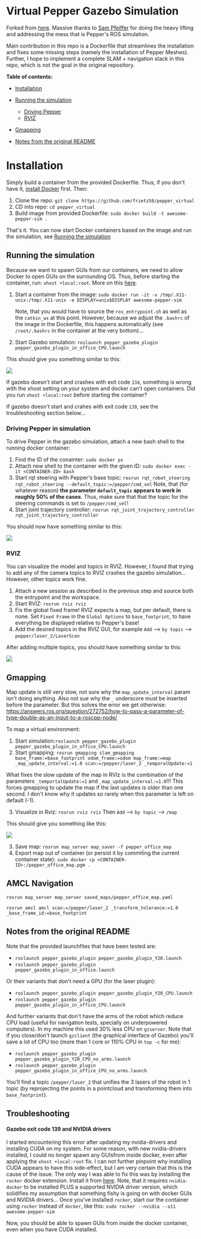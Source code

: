 Virtual Pepper Gazebo Simulation
==============

Forked from [here](https://github.com/awesomebytes/pepper_virtual). Massive thanks to [Sam Pfeiffer](https://github.com/awesomebytes) for doing the heavy lifting and addressing the mess that is Pepper's ROS simulation.

Main contribution in this repo is a Dockerfile that streamlines the installation and fixes some missing steps (namely the installation of Pepper Meshes). Further, I hope to implement a complete SLAM + navigation stack in this repo, which is not the goal in the original repository.



**Table of contents:**

+ [Installation](#installation)

+ [Running the simulation](#running-the-simulation)
  + [Driving Pepper](#driving-pepper-in-simulation)
  + [RVIZ](#rviz)
+ [Gmapping](#gmapping)
  
+ [Notes from the original README](#notes-from-the-original-readme)



# Installation

Simply build a container from the provided Dockerfile. Thus, if you don't have it, [install Docker](https://docs.docker.com/engine/install/ubuntu/) first. Then:

1. Clone the repo: `git clone https://github.com/frietz58/pepper_virtual `
2. CD into repo: `cd pepper_virtual`
3. Build image from provided Dockerfile: `sudo docker build -t awesome-pepper-sim .`

That's it. You can now start Docker containers based on the image and run the simulation, see [Running the simulation](#runnign-the-simulation)



## Running the simulation

Because we want to spawn GUIs from our containers, we need to allow Docker to open GUIs on the surrounding OS. Thus, before starting the container, run: `xhost +local:root`. More on this [here](https://riptutorial.com/docker/example/21831/running-gui-apps-in-a-linux-container).

1. Start a container from the image: `sudo docker run -it -v /tmp/.X11-unix:/tmp/.X11-unix -e DISPLAY=unix$DISPLAY awesome-pepper-sim`

   Note, that you would have to source the `ros_entrypoint.sh` as well as the `catkin_ws` at this point. However, because we adjust the `.bashrc` of the image in the Dockerfile, this happens automatically (see `/root/.bashrc` in the container at the very bottom)... 
3. Start Gazebo simulation: `roslaunch pepper_gazebo_plugin pepper_gazebo_plugin_in_office_CPU.launch`

This should give you something similar to this:

![](imgs/gazebo_screenshot.png)

If gazebo doesn't start and crashes with exit code `134`, something is wrong with the xhost setting on your system and docker can't open containers. Did you run `xhost +local:root` before starting the container?

If gazebo doesn't start and crahes with exit code `139`, see the troubleshooting section below...

### Driving Pepper in simulation

To drive Pepper in the gazebo simulation, attach a new bash shell to the running docker container:

1. Find the ID of the conainter: `sudo docker ps`
2. Attach new shell to the container with the given ID: `sudo docker exec -it <CONTAINER-ID> bash`
3. Start rqt steering with Pepper's base topic: `rosrun rqt_robot_steering rqt_robot_steering --default_topic:=/pepper/cmd_vel` Note, that (for whatever reason) **the parameter `default_topic` appears to work in roughly 50% of the cases**. Thus, make sure that that the topic for the steering commands is set to `/pepper/cmd_vel`!
4. Start joint trajectory controller: `rosrun rqt_joint_trajectory_controller rqt_joint_trajectory_controller`

You should now have something similar to this:

![](imgs/gazebo_sim_controls.png)



### RVIZ

You can visualize the model and topics in RVIZ. However, I found that trying to add any of the camera topics to RVIZ crashes the gazebo simulation... However, other topics work fine. 

1. Attach a new session as described in the previous step and source both the entrypoint and the workspace. 
2. Start RVIZ: `rosrun rviz rviz`
3. Fix the global fixed frame! RVIZ expects a map, but per default, there is none. Set `Fixed Frame` in the `Global Options` to `base_footprint`, to have everything be displayed relative to Pepper's base!
4. Add the desired topics in the RVIZ GUI, for example `Add` --> `by topic` --> `pepper/laser_2/LaserScan`

After adding multiple topics, you should have something similar to this:

![](imgs/gazebo_sim_rviz.png)



## Gmapping

Map update is still very slow, not sure why the `map_update_interval` param isn't doing anything. Also not sue why the `_` underscore must be inserted before the parameter. But this solves the error we get otherwise: https://answers.ros.org/question/272752/how-to-pass-a-parameter-of-type-double-as-an-input-to-a-roscpp-node/

To map a virtual environment:

1. Start simulation:`roslaunch pepper_gazebo_plugin pepper_gazebo_plugin_in_office_CPU.launch`
2. Start gmapping: `rosrun gmapping slam_gmapping base_frame:=base_footprint odom_frame:=odom map_frame:=map _map_update_interval:=1.0 scan:=/pepper/laser_2 _temporalUpdate:=1`

What fixes the slow update of the map in RVIz is the combination of the parameters `_temportalUpdate:=1` and `_map_update_interval:=1.0`!!! This forces gmapping to update the map if the last updates is older than one second. I don't know why it updates so rarely when this parameter is left on default (-1). 

3. Visualize in Rviz: `rosrun rviz rviz` Then `Add` --> `by topic` --> `/map`

This should give you something like this:

![](imgs/gmapping.png)

3. Save map: `rosrun map_server map_saver -f pepper_office_map`
4. Export map out of container (or persist it by commiting the current container state): `sudo docker cp <CONTAINER-ID>:/pepper_office_map.pgm .`


## AMCL Navigation
`rosrun map_server map_server saved_maps/pepper_office_map.yaml` 

`rosrun amcl amcl scan:=/pepper/laser_2 _transform_tolerance:=1.0 _base_frame_id:=base_footprint`


## Notes from the original README

Note that the provided launchfiles that have been tested are:
- `roslaunch pepper_gazebo_plugin pepper_gazebo_plugin_Y20.launch`
- `roslaunch pepper_gazebo_plugin pepper_gazebo_plugin_in_office.launch`

Or their variants that don't need a GPU (for the laser plugin):
- `roslaunch pepper_gazebo_plugin pepper_gazebo_plugin_Y20_CPU.launch`
- `roslaunch pepper_gazebo_plugin pepper_gazebo_plugin_in_office_CPU.launch`

And further variants that don't have the arms of the robot which reduce CPU load (useful for navigation tests, specially on underpowered computers). In my machine this used 30% less CPU on `gzserver`. Note that if you close/don't launch `gzclient` (the graphical interface of Gazebo) you'll save a lot of CPU too (more than 1 core or 110% CPU in `top -c` for me):
- `roslaunch pepper_gazebo_plugin pepper_gazebo_plugin_Y20_CPU_no_arms.launch`
- `roslaunch pepper_gazebo_plugin pepper_gazebo_plugin_in_office_CPU_no_arms.launch`


You'll find a topic `/pepper/laser_2` that unifies the 3 lasers of the robot in 1 topic (by reprojecting the points in a pointcloud and transforming them into `base_footprint`).


## Troubleshooting

#### Gazebo exit code 139 and NVIDIA drivers
I started encountering this error after updating my nvidia-drivers and installing CUDA on my system. For some reason, with new nvidia-drivers installed, I could no longer spawn any GUIsfrom inside docker, even after applying the `xhost +local:root` fix. I can not further pinpoint why installing CUDA appears to have this side-effect, but I am very certain that this is the cause of the issue. The only way I was able to fix this was by installing the `rocker` docker extension. Install it from [here](https://github.com/osrf/rocker). Note, that it requires `nvidia-docker` to be installed PLUS a supported NVIDIA driver version, which solidifies my assumption that something fishy is going on with docker GUIs and NVIDIA drivers...
Once you've installed `rocker`, start our the container using `rocker` instead of `docker`, like this: `sudo rocker --nvidia --x11 awesome-pepper-sim`

Now, you should be able to spawn GUIs from inside the docker container, even when you have CUDA installed.



